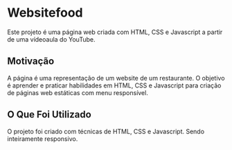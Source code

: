 # Websitefood

Este projeto é uma página web criada com HTML, CSS e Javascript a partir de uma vídeoaula do YouTube.



## Motivação

A página é uma representação de um website de um restaurante. O objetivo é aprender e praticar habilidades em HTML, CSS e Javascript para criação de páginas web estáticas com menu responsível.



## O Que Foi Utilizado

O projeto foi criado com técnicas de HTML, CSS e Javascript. Sendo inteiramente responsivo.
